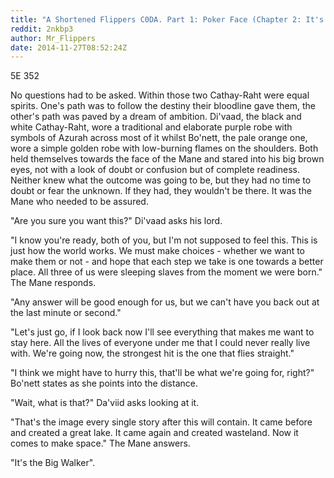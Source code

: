```yaml
---
title: "A Shortened Flippers C0DA. Part 1: Poker Face (Chapter 2: It's Coming)"
reddit: 2nkbp3
author: Mr_Flippers
date: 2014-11-27T08:52:24Z
---
```


5E 352

No questions had to be asked. Within those two Cathay-Raht were equal spirits. One's path was to follow the destiny their bloodline gave them, the other's path was paved by a dream of ambition. Di'vaad, the black and white Cathay-Raht, wore a traditional and elaborate purple robe with symbols of Azurah across most of it whilst Bo'nett, the pale orange one, wore a simple golden robe with low-burning flames on the shoulders. Both held themselves towards the face of the Mane and stared into his big brown eyes, not with a look of doubt or confusion but of complete readiness. Neither knew what the outcome was going to be, but they had no time to doubt or fear the unknown. If they had, they wouldn't be there. It was the Mane who needed to be assured.

"Are you sure you want this?" Di'vaad asks his lord.

"I know you're ready, both of you, but I'm not supposed to feel this. This is just how the world works. We must make choices - whether we want to make them or not - and hope that each step we take is one towards a better place. All three of us were sleeping slaves from the moment we were born." The Mane responds.

"Any answer will be good enough for us, but we can't have you back out at the last minute or second."

"Let's just go, if I look back now I'll see everything that makes me want to stay here. All the lives of everyone under me that I could never really live with. We're going now, the strongest hit is the one that flies straight."

"I think we might have to hurry this, that'll be what we're going for, right?" Bo'nett states as she points into the distance.

"Wait, what is that?" Da'viid asks looking at it.

"That's the image every single story after this will contain. It came before and created a great lake. It came again and created wasteland. Now it comes to make space." The Mane answers.

"It's the Big Walker".
